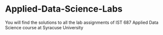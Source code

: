 # Applied-Data-Science-Labs
You will find the solutions to all the lab assignments of IST 687 Applied Data Science course at Syracuse University
